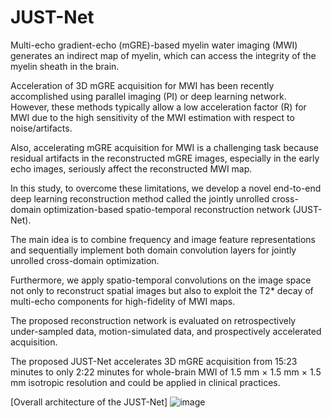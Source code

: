# JUST-Net
Multi-echo gradient-echo (mGRE)-based myelin water imaging (MWI) generates an indirect map of myelin, which can access the integrity of the myelin sheath in the brain.

Acceleration of 3D mGRE acquisition for MWI has been recently accomplished using parallel imaging (PI) or deep learning network. However, these methods typically allow a low acceleration factor (R) for MWI due to the high sensitivity of the MWI estimation with respect to noise/artifacts.

Also, accelerating mGRE acquisition for MWI is a challenging task because residual artifacts in the reconstructed mGRE images, especially in the early echo images, seriously affect the reconstructed MWI map.

In this study, to overcome these limitations, we develop a novel end-to-end deep learning reconstruction method called the jointly unrolled cross-domain optimization-based spatio-temporal reconstruction network (JUST-Net).

The main idea is to combine frequency and image feature representations and sequentially implement both domain convolution layers for jointly unrolled cross-domain optimization.

Furthermore, we apply spatio-temporal convolutions on the image space not only to reconstruct spatial images but also to exploit the T2* decay of multi-echo components for high-fidelity of MWI maps.

The proposed reconstruction network is evaluated on retrospectively under-sampled data, motion-simulated data, and prospectively accelerated acquisition.

The proposed JUST-Net accelerates 3D mGRE acquisition from 15:23 minutes to only 2:22 minutes for whole-brain MWI of 1.5 mm × 1.5 mm × 1.5 mm isotropic resolution and could be applied in clinical practices.

[Overall architecture of the JUST-Net]
![image](https://user-images.githubusercontent.com/59819627/206959200-01d09629-122f-4a35-a45a-2c0510c9f165.png)
